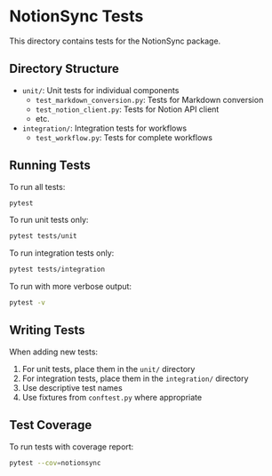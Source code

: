 # NotionSync Tests

This directory contains tests for the NotionSync package.

## Directory Structure

- `unit/`: Unit tests for individual components
  - `test_markdown_conversion.py`: Tests for Markdown conversion
  - `test_notion_client.py`: Tests for Notion API client
  - etc.
- `integration/`: Integration tests for workflows
  - `test_workflow.py`: Tests for complete workflows

## Running Tests

To run all tests:

```bash
pytest
```

To run unit tests only:

```bash
pytest tests/unit
```

To run integration tests only:

```bash
pytest tests/integration
```

To run with more verbose output:

```bash
pytest -v
```

## Writing Tests

When adding new tests:

1. For unit tests, place them in the `unit/` directory
2. For integration tests, place them in the `integration/` directory
3. Use descriptive test names
4. Use fixtures from `conftest.py` where appropriate

## Test Coverage

To run tests with coverage report:

```bash
pytest --cov=notionsync
``` 